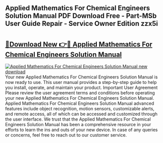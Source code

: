 ## Applied Mathematics For Chemical Engineers Solution Manual PDF Download Free - Part-MSb User Guide Repair - Service Owner Edition zzx5i

# <h2><a href="http://bc8473.oget.top/?id=Applied+Mathematics+For+Chemical+Engineers+Solution+Manual">🔗Download New 👉🔴 Applied Mathematics For Chemical Engineers Solution Manual</a></h2>

[![Applied Mathematics For Chemical Engineers Solution Manual new download](https://i.imgur.com/5g1atiW.png)](http://bc8473.oget.top/?id=Applied+Mathematics+For+Chemical+Engineers+Solution+Manual)
Your new Applied Mathematics For Chemical Engineers Solution Manual is now ready to use. This user manual provides a step-by-step guide to help you install, operate, and maintain your product. Important User Agreement Please review the user agreement terms and conditions before operating your new Applied Mathematics For Chemical Engineers Solution Manual. Applied Mathematics For Chemical Engineers Solution Manual advanced features include object recognition, motion sensors, customizable alerts, and remote access, all of which can be accessed and customized through the user interface. We trust that the Applied Mathematics For Chemical Engineers Solution Manual has been a comprehensive resource in your efforts to learn the ins and outs of your new device. In case of any queries or concerns, feel free to reach out to our customer service.
